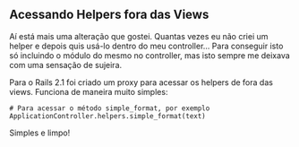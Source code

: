 ## Acessando Helpers fora das Views

Aí está mais uma alteração que gostei. Quantas vezes eu não criei um helper e depois quis usá-lo dentro do meu controller… Para conseguir isto só incluindo o módulo do mesmo no controller, mas isto sempre me deixava com uma sensação de sujeira.

Para o Rails 2.1 foi criado um proxy para acessar os helpers de fora das views. Funciona de maneira muito simples:

	# Para acessar o método simple_format, por exemplo
	ApplicationController.helpers.simple_format(text)

Simples e limpo!

